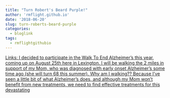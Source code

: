 ```yaml
---
title: "Turn Robert's Beard Purple!"
author: 'rmflight.github.io'
date: '2018-06-20'
slug: turn-roberts-beard-purple
categories:
  - bloglink
tags:
  - rmflightgithubio
---
```


[Links: I decided to participate in the Walk To End Alzheimer’s this year, coming up on August 25th here in Lexington. I will be walking the 2 miles in support of my Mom, who was diagnosed with early onset Alzheimer’s some time ago (she will turn 68 this summer). Why am I walking?? Because I’ve seen a little bit of what Alzheimer’s does, and although my Mom won’t benefit from new treatments, we need to find effective treatments for this devastating<i class="fas fa-external-link-alt"></i>](http://rmflight.github.io/post/turn-roberts-beard-purple/)

